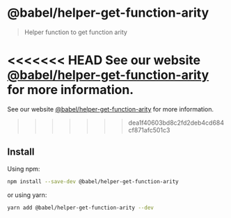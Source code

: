 # @babel/helper-get-function-arity

> Helper function to get function arity

<<<<<<< HEAD
See our website [@babel/helper-get-function-arity](https://babeljs.io/docs/en/next/babel-helper-get-function-arity.html) for more information.
=======
See our website [@babel/helper-get-function-arity](https://babeljs.io/docs/en/babel-helper-get-function-arity) for more information.
>>>>>>> dea1f40603bd8c2fd2deb4cd684cf871afc501c3

## Install

Using npm:

```sh
npm install --save-dev @babel/helper-get-function-arity
```

or using yarn:

```sh
yarn add @babel/helper-get-function-arity --dev
```

